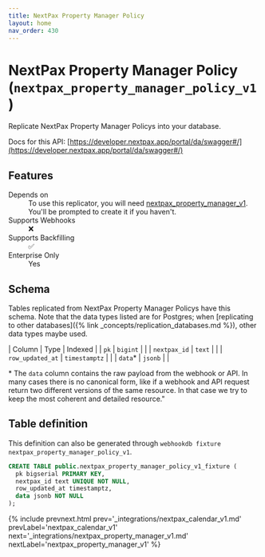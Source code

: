 ```yaml
---
title: NextPax Property Manager Policy
layout: home
nav_order: 430
---
```


# NextPax Property Manager Policy (`nextpax_property_manager_policy_v1`)

Replicate NextPax Property Manager Policys into your database.

Docs for this API: [https://developer.nextpax.app/portal/da/swagger#/](https://developer.nextpax.app/portal/da/swagger#/)

## Features

<dl>
<dt>Depends on</dt>
<dd>To use this replicator, you will need <a href="{% link _integrations/nextpax_property_manager_v1.md %}">nextpax_property_manager_v1</a>. You'll be prompted to create it if you haven't.</dd>

<dt>Supports Webhooks</dt>
<dd>❌</dd>
<dt>Supports Backfilling</dt>
<dd>✅</dd>
<dt>Enterprise Only</dt>
<dd>Yes</dd>

</dl>

## Schema

Tables replicated from NextPax Property Manager Policys have this schema.
Note that the data types listed are for Postgres;
when [replicating to other databases]({% link _concepts/replication_databases.md %}),
other data types maybe used.

| Column | Type | Indexed |
| `pk` | `bigint` |  |
| `nextpax_id` | `text` |  |
| `row_updated_at` | `timestamptz` |  |
| `data`* | `jsonb` |  |

<span class="fs-3">* The `data` column contains the raw payload from the webhook or API.
In many cases there is no canonical form, like if a webhook and API request return
two different versions of the same resource.
In that case we try to keep the most coherent and detailed resource."</span>

## Table definition

This definition can also be generated through `webhookdb fixture nextpax_property_manager_policy_v1`.

```sql
CREATE TABLE public.nextpax_property_manager_policy_v1_fixture (
  pk bigserial PRIMARY KEY,
  nextpax_id text UNIQUE NOT NULL,
  row_updated_at timestamptz,
  data jsonb NOT NULL
);
```

{% include prevnext.html prev='_integrations/nextpax_calendar_v1.md' prevLabel='nextpax_calendar_v1' next='_integrations/nextpax_property_manager_v1.md' nextLabel='nextpax_property_manager_v1' %}
